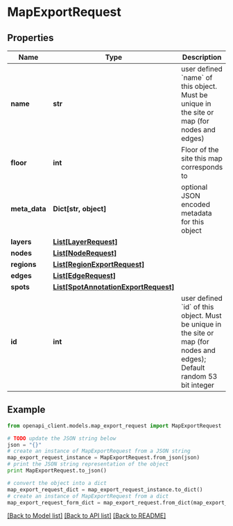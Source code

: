 # MapExportRequest


## Properties
Name | Type | Description | Notes
------------ | ------------- | ------------- | -------------
**name** | **str** | user defined &#x60;name&#x60; of this object. Must be unique in the site or map (for nodes and edges) | [optional] 
**floor** | **int** | Floor of the site this map corresponds to | [optional] 
**meta_data** | **Dict[str, object]** | optional JSON encoded metadata for this object | [optional] 
**layers** | [**List[LayerRequest]**](LayerRequest.md) |  | [optional] 
**nodes** | [**List[NodeRequest]**](NodeRequest.md) |  | [optional] 
**regions** | [**List[RegionExportRequest]**](RegionExportRequest.md) |  | [optional] 
**edges** | [**List[EdgeRequest]**](EdgeRequest.md) |  | [optional] 
**spots** | [**List[SpotAnnotationExportRequest]**](SpotAnnotationExportRequest.md) |  | [optional] 
**id** | **int** | user defined &#x60;id&#x60; of this object. Must be unique in the site or map (for nodes and edges); Default random 53 bit integer | [optional] 

## Example

```python
from openapi_client.models.map_export_request import MapExportRequest

# TODO update the JSON string below
json = "{}"
# create an instance of MapExportRequest from a JSON string
map_export_request_instance = MapExportRequest.from_json(json)
# print the JSON string representation of the object
print MapExportRequest.to_json()

# convert the object into a dict
map_export_request_dict = map_export_request_instance.to_dict()
# create an instance of MapExportRequest from a dict
map_export_request_form_dict = map_export_request.from_dict(map_export_request_dict)
```
[[Back to Model list]](../README.md#documentation-for-models) [[Back to API list]](../README.md#documentation-for-api-endpoints) [[Back to README]](../README.md)


